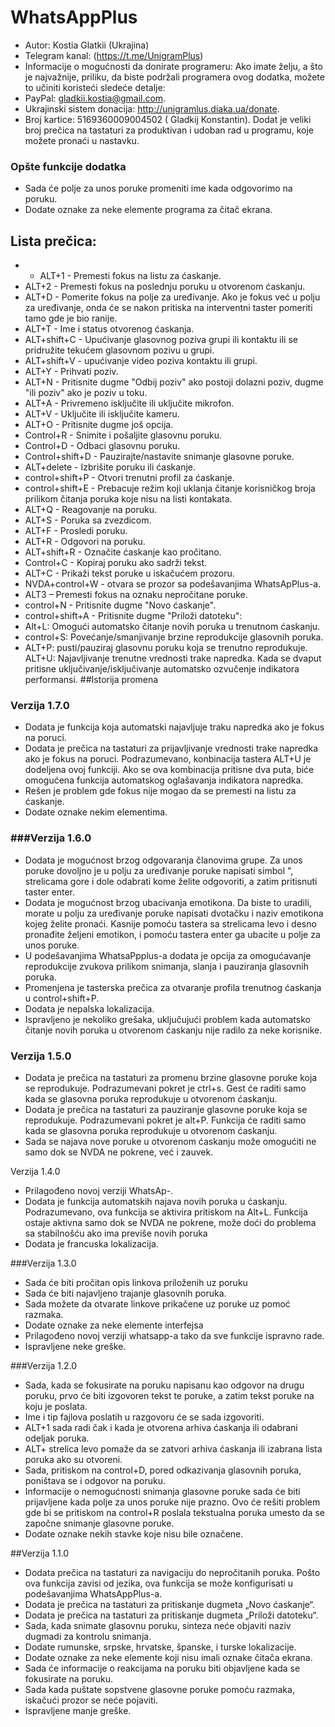 # WhatsAppPlus
* Autor: Kostia Glatkii (Ukrajina)
* Telegram kanal:
(https://t.me/UnigramPlus)
* Informacije o mogućnosti da donirate programeru:
Ako imate želju, a što je najvažnije, priliku, da biste podržali programera ovog dodatka, možete to učiniti koristeći sledeće detalje:
* PayPal: gladkii.kostia@gmail.com.
* Ukrajinski sistem donacija:
http://unigramlus.diaka.ua/donate.
* Broj kartice:
5169360009004502 ( Gladkij Konstantin).
Dodat je veliki broj prečica na tastaturi za produktivan i udoban rad u programu, koje možete pronaći u nastavku.
### Opšte funkcije dodatka
* Sada će polje za unos poruke promeniti ime kada odgovorimo na poruku.
* Dodate oznake za neke elemente programa za čitač ekrana.
## Lista prečica:
* * ALT+1 - Premesti fokus na listu za ćaskanje.
* ALT+2 - Premesti fokus na poslednju poruku u otvorenom ćaskanju.
* ALT+D - Pomerite fokus na polje za uređivanje. Ako je fokus već u polju za uređivanje, onda će se nakon pritiska na interventni taster pomeriti tamo gde je bio ranije.
* ALT+T - Ime i status otvorenog ćaskanja.
* ALT+shift+C - Upućivanje glasovnog poziva grupi ili kontaktu ili se pridružite tekućem glasovnom pozivu u grupi.
* ALT+shift+V - upućivanje video poziva kontaktu ili grupi.
* ALT+Y - Prihvati poziv.
* ALT+N - Pritisnite dugme "Odbij poziv" ako postoji dolazni poziv,  dugme "ili poziv" ako je poziv u toku.
* ALT+A - Privremeno isključite ili uključite mikrofon.
* ALT+V - Uključite ili isključite kameru.
* ALT+O - Pritisnite dugme još opcija.
* Control+R - Snimite i pošaljite glasovnu poruku.
* Control+D - Odbaci glasovnu poruku.
* Control+shift+D - Pauzirajte/nastavite snimanje glasovne poruke.
* ALT+delete - Izbrišite poruku ili ćaskanje.
* control+shift+P - Otvori trenutni profil za ćaskanje.
* control+shift+E - Prebacuje režim koji uklanja čitanje korisničkog broja prilikom čitanja poruka koje nisu na listi kontakata.
* ALT+Q - Reagovanje na poruku.
* ALT+S - Poruka sa zvezdicom.
* ALT+F - Prosledi poruku.
* ALT+R - Odgovori na poruku.
* ALT+shift+R - Označite ćaskanje kao pročitano.
* Control+C - Kopiraj poruku ako sadrži tekst.
* ALT+C - Prikaži tekst poruke u iskačućem prozoru.
* NVDA+control+W - otvara se prozor sa podešavanjima WhatsApPlus-a.
* ALT3 – Premesti fokus na oznaku nepročitane poruke.
* control+N - Pritisnite dugme "Novo ćaskanje".
* control+shift+A - Pritisnite dugme "Priloži datoteku":
* Alt+L: Omogući automatsko čitanje novih poruka u trenutnom ćaskanju.
* control+S: Povećanje/smanjivanje brzine reprodukcije glasovnih poruka.
* ALT+P: pusti/pauziraj glasovnu poruku koja se trenutno reprodukuje.
ALT+U: Najavljivanje trenutne vrednosti trake napredka. Kada se dvaput pritisne uključivanje/isključivanje automatsko ozvučenje indikatora performansi.
##Istorija promena
### Verzija 1.7.0
* Dodata je funkcija koja automatski najavljuje traku napredka ako je fokus na poruci.
* Dodata je prečica na tastaturi za prijavljivanje vrednosti trake napredka ako je fokus na poruci. Podrazumevano, konbinacija tastera ALT+U je dodeljena ovoj funkciji. Ako se ova kombinacija pritisne dva puta, biće omogućena funkcija automatskog oglašavanja indikatora napredka.
* Rešen je problem gde fokus nije mogao da se premesti na listu za ćaskanje.
* Dodate oznake nekim elementima.
### ###Verzija 1.6.0
* Dodata je mogućnost brzog odgovaranja članovima grupe. Za unos poruke dovoljno je u polju za uređivanje poruke napisati simbol ", strelicama gore i dole odabrati kome želite odgovoriti, a zatim pritisnuti taster enter.
* Dodata je mogućnost brzog ubacivanja emotikona. Da biste to uradili, morate u polju za uređivanje poruke napisati dvotačku i naziv emotikona kojeg želite pronaći. Kasnije pomoću tastera sa strelicama levo i desno pronađite željeni emotikon, i pomoću tastera enter ga ubacite u polje za unos poruke.
* U podešavanjima WhatsaPpplus-a dodata je opcija za omogućavanje reprodukcije zvukova prilikom snimanja, slanja i pauziranja glasovnih poruka.
* Promenjena je tasterska prečica za otvaranje profila trenutnog ćaskanja u control+shift+P.
* Dodata je nepalska lokalizacija.
* Ispravljeno je nekoliko grešaka, uključujući problem kada automatsko čitanje novih poruka u otvorenom ćaskanju nije radilo za neke korisnike.

### Verzija 1.5.0
* Dodata je prečica na tastaturi za promenu brzine glasovne poruke koja se reprodukuje. Podrazumevani pokret je ctrl+s. Gest će raditi samo kada se glasovna poruka reprodukuje u otvorenom ćaskanju.
* Dodata je prečica na tastaturi za pauziranje glasovne poruke koja se reprodukuje. Podrazumevani pokret je alt+P. Funkcija će raditi samo kada se glasovna poruka reprodukuje u otvorenom ćaskanju.
* Sada se najava nove poruke u otvorenom ćaskanju može omogućiti ne samo dok se NVDA ne pokrene, već i zauvek.

Verzija 1.4.0
* Prilagođeno novoj verziji WhatsAp-.
* Dodata je funkcija automatskih najava novih poruka u ćaskanju. Podrazumevano, ova funkcija se aktivira pritiskom na Alt+L. Funkcija ostaje aktivna samo dok se NVDA ne pokrene, može doći do problema sa stabilnošću ako ima previše novih poruka
* Dodata je francuska lokalizacija.

###Verzija 1.3.0
* Sada će biti pročitan opis linkova priloženih uz poruku
* Sada će biti najavljeno trajanje glasovnih poruka.
* Sada možete da otvarate linkove prikačene uz poruke uz pomoć razmaka.
* Dodate oznake za neke elemente interfejsa
* Prilagođeno novoj verziji whatsapp-a tako da sve funkcije ispravno rade.
* Ispravljene neke greške.

###Verzija 1.2.0

* Sada, kada se fokusirate na poruku napisanu kao odgovor na drugu poruku, prvo će biti izgovoren tekst te poruke, a zatim tekst poruke na koju je poslata.
* Ime i tip fajlova poslatih u razgovoru će se sada izgovoriti.
* ALT+1 sada radi čak i kada je otvorena arhiva ćaskanja ili odabrani odeljak poruka.
* ALT+ strelica levo pomaže da se zatvori arhiva ćaskanja ili izabrana lista poruka ako su otvoreni.
* Sada, pritiskom na control+D, pored odkazivanja glasovnih poruka, poništava se i odgovor na poruku.
* Informacije o nemogućnosti snimanja glasovne poruke sada će biti prijavljene kada polje za unos poruke nije prazno. Ovo će rešiti problem gde bi se pritiskom na control+R poslala tekstualna poruka umesto da se započne snimanje glasovne poruke.
* Dodate oznake nekih  stavke koje nisu bile označene.

##Verzija 1.1.0

* Dodata prečica na tastaturi za navigaciju do nepročitanih poruka.
Pošto ova funkcija zavisi od jezika, ova funkcija se može konfigurisati u podešavanjima WhatsAppPlus-a.
* Dodata je prečica na tastaturi za pritiskanje dugmeta „Novo ćaskanje“.
* Dodata je prečica na tastaturi za pritiskanje dugmeta „Priloži datoteku“.
* Sada, kada snimate glasovnu poruku, sinteza neće objaviti naziv dugmadi za kontrolu snimanja.
* Dodate rumunske, srpske, hrvatske, španske, i turske lokalizacije.
* Dodate oznake za neke elemente koji nisu imali oznake čitača ekrana.
* Sada će informacije o reakcijama na poruku biti objavljene kada se fokusirate na poruku.
* Sada kada puštate sopstvene glasovne poruke pomoću razmaka, iskačući prozor se neće pojaviti.
* Ispravljene manje greške.
